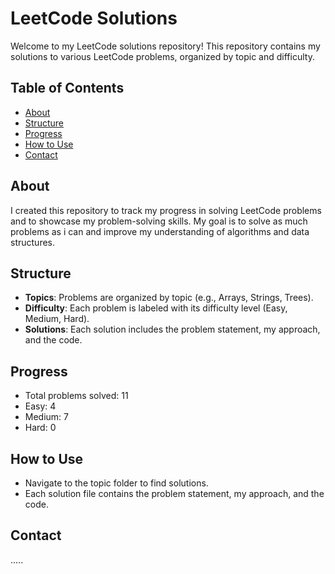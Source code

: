 # LeetCode Solutions

Welcome to my LeetCode solutions repository! This repository contains my solutions to various LeetCode problems, organized by topic and difficulty.

## Table of Contents
- [About](#about)
- [Structure](#structure)
- [Progress](#progress)
- [How to Use](#how-to-use)
- [Contact](#contact)

## About
I created this repository to track my progress in solving LeetCode problems and to showcase my problem-solving skills. My goal is to solve as much problems as i can and improve my understanding of algorithms and data structures.

## Structure
- **Topics**: Problems are organized by topic (e.g., Arrays, Strings, Trees).
- **Difficulty**: Each problem is labeled with its difficulty level (Easy, Medium, Hard).
- **Solutions**: Each solution includes the problem statement, my approach, and the code.

## Progress
- Total problems solved: 11
- Easy: 4
- Medium: 7
- Hard: 0

## How to Use
- Navigate to the topic folder to find solutions.
- Each solution file contains the problem statement, my approach, and the code.

## Contact
.....